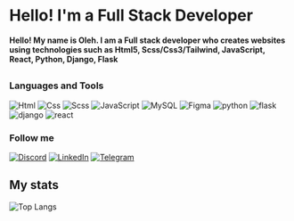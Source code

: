 # Hello! I'm a Full Stack Developer
<b>Hello! My name is Oleh. I am a Full stack developer who creates websites using technologies such as Html5, Scss/Css3/Tailwind, JavaScript, React, Python, Django, Flask</b>

##


### Languages and Tools

![Html](https://img.shields.io/badge/-Html-090909?style=for-the-badge&logo=HTML5&logoColor=fc6f03)
![Css](https://img.shields.io/badge/-Css-090909?style=for-the-badge&logo=CSS3&logoColor=4287f5)
![Scss](https://img.shields.io/badge/-Scss-090909?style=for-the-badge&logo=Sass&logoColor=ff009d)
![JavaScript](https://img.shields.io/badge/-JavaScript-090909?style=for-the-badge&logo=JavaScript&logoColor=E9D54D)
![MySQL](https://img.shields.io/badge/mysql-090909.svg?style=for-the-badge&logo=mysql&logoColor=white)
![Figma](https://img.shields.io/badge/figma-090909.svg?style=for-the-badge&logo=figma&logoColor=%234B275F)
![python](https://img.shields.io/badge/python-090909.svg?style=for-the-badge&logo=python&logoColor=%)
![flask](https://img.shields.io/badge/flask-090909.svg?style=for-the-badge&logo=flask&logoColor=%)
![django](https://img.shields.io/badge/django-090909.svg?style=for-the-badge&logo=django&logoColor=%)
![react](https://img.shields.io/badge/react-090909.svg?style=for-the-badge&logo=react&logoColor=%)<br>


### Follow me 

[![Discord](https://img.shields.io/badge/Discord-090909.svg?style=for-the-badge&logo=discord&logoColor=white)](https://discordapp.com/users/700598145096220782/)
[![LinkedIn](https://img.shields.io/badge/-LinkedIn-090909?style=for-the-badge&logo=linkedin&logoColor=007BB6)](https://www.linkedin.com/in/oleh-oliinyk-1b75662b6/)
[![Telegram](https://img.shields.io/badge/Telegram-090909?style=for-the-badge&logo=telegram&logoColor=white)](https://t.me/Parazko)

## My stats

![Top Langs](https://github-readme-stats.vercel.app/api/top-langs/?username=olinykfs&layout=compact&theme=vision-friendly-dark)
